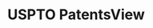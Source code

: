 ---
bigquery: https://console.cloud.google.com/bigquery?p=patents-public-data&d=patentsview&page=dataset
citation: Attribution should be given to PatentsView for use, distribution, or derivative
  works.
code: https://github.com/CSSIP-AIR/PatentsView-Code-Snippets/
contributors: USPTO
cost: None
description: 'PatentsView includes US patent data including raw data (summaries, applications,
  pregrant applications), disambugations of inventors and assignees, and inventor
  gender estimates.  Also foreign priority data, # of figures and sheets, and government
  interest statements.'
documentation: https://patentsview.org/query/builder-faqs
last_edit: 04/13/2022, 04:59:48
location: https://patentsview.org/
maintained_by: USPTO
record_creation_timestamp: 12/2/2020 17:20:46
schema_fields:
- disamb_assignee_id_20200331
- role
- reldocno
- attribution_status
- category_id
- disamb_assignee_id_20191231
- title
- disamb_inventor_id_20171226
- disamb_assignee_id_20191008
- disamb_inventor_id_20201229
- subclass
- _102_date
- disamb_inventor_id_20170307
- disamb_inventor_id_20200331
- section_id
- organization_id
- city
- level_one
- county
- male
- inventor_id
- ipc_class
- field_id
- lname
- disamb_assignee_id_20200630
- main_group
- male_flag
- term_grant
- status
- id
- type
- num_sheets
- name_first
- contract_award_number
- disamb_inventor_id_20190312
- disamb_inventor_id_20181127
- name
- field_title
- sequence
- mainclass_id
- num
- subclass_id
- rawinventor_id
- number
- withdrawn
- state_fips
- kind
- designation
- filename
- latitude
- disamb_inventor_id_20191008
- publication_number
- lawyer_id
- date
- lapse_of_patent
- subcategory_id
- name_last
- classification_level
- organization
- disamb_assignee_id_20181127
- disamb_inventor_id_20171003
- application_id
- classification_value
- disamb_assignee_id_20200929
- group
- dependent
- num_figures
- disamb_assignee_id_20190820
- doctype
- length
- exemplary
- disamb_inventor_id_20190820
- disamb_assignee_id_20190312
- fname
- rawlocation_id
- citation_id
- symbol_position
- country
- latin_name
- subgroup_id
- county_fips
- term_extension
- level_three
- gi_statement
- ipc_version_indicator
- subgroup
- rule_47
- variety
- uuid
- assignee_id
- disamb_inventor_id_20200929
- rel_id
- num_claims
- f102_date
- classification_data_source
- patent_id
- f371_date
- applicant_type
- series_code
- longitude
- doc_type
- latlong
- rawassignee_id
- deceased
- disamb_inventor_id_20180528
- term_disclaimer
- relkind
- state
- disamb_inventor_id_20170808
- location_id
- classification_status
- section
- disclaimer_date
- abstract
- disamb_inventor_id_20191231
- group_id
- disamb_inventor_id_20200630
- action_date
- level_two
- country_transformed
- text
- _371_date
- sector_title
- subsection_id
- category
shortname: patentsview
tags:
- disambiguation
- United States
- gender
terms_of_use: Creative Commons Attribution 4.0 International License.
timeframe: 1963-1999
title: USPTO PatentsView
uuid: cf1780b1-e265-4e49-8d1d-83b9cfe0fd9a
---